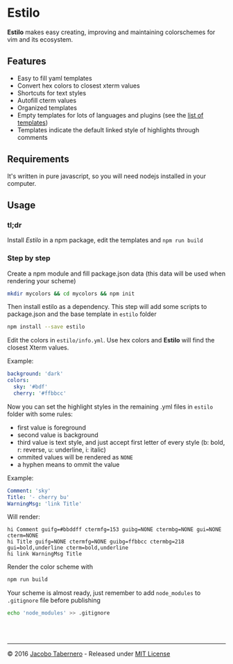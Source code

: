 Estilo
======

**Estilo** makes easy creating, improving and maintaining colorschemes for vim and its ecosystem.

## Features

- Easy to fill yaml templates
- Convert hex colors to closest xterm values
- Shortcuts for text styles
- Autofill cterm values
- Organized templates
- Empty templates for lots of languages and plugins (see the [list of templates](https://github.com/jacoborus/estilo/tree/master/base ))
- Templates indicate the default linked style of highlights through comments

## Requirements

It's written in pure javascript, so you will need nodejs installed in your computer.

## Usage

### tl;dr

Install *Estilo* in a npm package, edit the templates and `npm run build`

### Step by step

Create a npm module and fill package.json data (this data will be used when rendering your scheme)

```sh
mkdir mycolors && cd mycolors && npm init
```

Then install estilo as a dependency. This step will add some scripts to package.json and the base template in `estilo` folder

```sh
npm install --save estilo
```

Edit the colors in `estilo/info.yml`. Use hex colors and **Estilo** will find the closest Xterm values.

Example:

```yaml
background: 'dark'
colors:
  sky: '#bdf'
  cherry: '#ffbbcc'
```

Now you can set the highlight styles in the remaining .yml files in `estilo` folder with some rules:

- first value is foreground
- second value is background
- third value is text style, and just accept first letter of every style (b: bold, r: reverse, u: underline, i: italic)
- ommited values will be rendered as `NONE`
- a hyphen means to ommit the value

Example:

```yaml
Comment: 'sky'
Title: '- cherry bu'
WarningMsg: 'link Title'
```

Will render:

```vim
hi Comment guifg=#bbddff ctermfg=153 guibg=NONE ctermbg=NONE gui=NONE cterm=NONE
hi Title guifg=NONE ctermfg=NONE guibg=ffbbcc ctermbg=218 gui=bold,underline cterm=bold,underline
hi link WarningMsg Title
```

Render the color scheme with

```sh
npm run build
```

Your scheme is almost ready, just remember to add `node_modules` to `.gitignore` file before publishing

```sh
echo 'node_modules' >> .gitignore
```



<br><br>

---

© 2016 [Jacobo Tabernero](https://github.com/jacoborus) - Released under [MIT License](https://raw.github.com/jacoborus/estilo/master/LICENSE)
